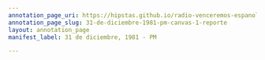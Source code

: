 ```yaml
---
annotation_page_uri: https://hipstas.github.io/radio-venceremos-espanol/annotations/31-de-diciembre-1981-pm-canvas-1-reporte.json
annotation_page_slug: 31-de-diciembre-1981-pm-canvas-1-reporte
layout: annotation_page
manifest_label: 31 de diciembre, 1981 - PM

---
```

